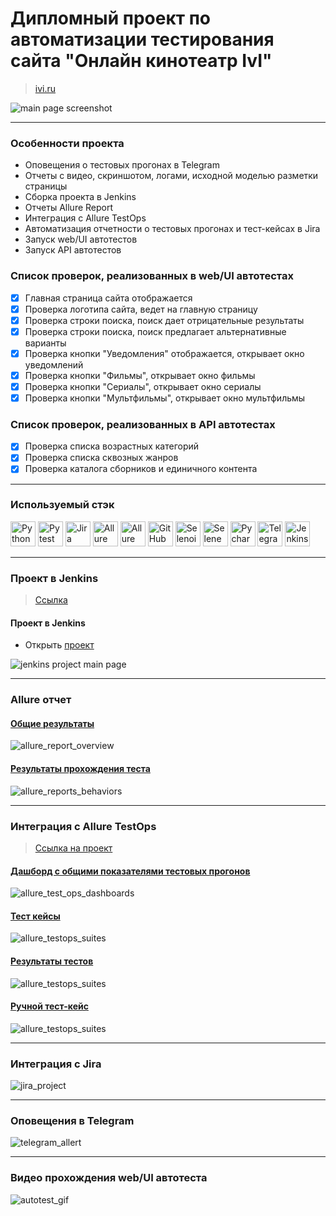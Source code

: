 # Дипломный проект по автоматизации тестирования сайта "Онлайн кинотеатр IvI"

> <a target="_blank" href="https://www.ivi.ru/">ivi.ru</a>

![main page screenshot](/resources/pictures/base_page_web.jpg)

----

### Особенности проекта

* Оповещения о тестовых прогонах в Telegram
* Отчеты с видео, скриншотом, логами, исходной моделью разметки страницы
* Сборка проекта в Jenkins
* Отчеты Allure Report
* Интеграция с Allure TestOps
* Автоматизация отчетности о тестовых прогонах и тест-кейсах в Jira
* Запуск web/UI автотестов
* Запуск API автотестов

### Список проверок, реализованных в web/UI автотестах

- [x] Главная страница сайта отображается
- [x] Проверка логотипа сайта, ведет на главную страницу
- [x] Проверка строки поиска, поиск дает отрицательные результаты
- [x] Проверка строки поиска, поиск предлагает альтернативные варианты
- [x] Проверка кнопки "Уведомления" отображается, открывает окно уведомлений
- [x] Проверка кнопки "Фильмы", открывает окно фильмы
- [x] Проверка кнопки "Сериалы", открывает окно сериалы
- [x] Проверка кнопки "Мультфильмы", открывает окно мультфильмы

### Список проверок, реализованных в API автотестах

- [x] Проверка списка возрастных категорий
- [x] Проверка списка сквозных жанров
- [x] Проверка каталога сборников и единичного контента

----

### Используемый стэк

<img title="Python" src="resources/icon/python-original.svg" height="40" width="40"/> 
<img title="Pytest" src="resources/icon/pytest-original.svg" height="40" width="40"/> 
<img title="Jira" src="resources/icon/jira-original.svg" height="40" width="40"/> 
<img title="Allure Report" src="resources/icon/Allure_Report.png" height="40" width="40"/> 
<img title="Allure TestOps" src="/resources/icon/AllureTestOps.png" height="40" width="40"/> 
<img title="GitHub" src="resources/icon/github-original.svg" height="40" width="40"/> 
<img title="Selenoid" src="resources/icon/selenoid.png" height="40" width="40"/> 
<img title="Selene" src="resources/icon/selene.png" height="40" width="40"/> 
<img title="Pycharm" src="resources/icon/pycharm.png" height="40" width="40"/> 
<img title="Telegram" src="resources/icon/tg.png" height="40" width="40"/> 
<img title="Jenkins" src="resources/icon/jenkins.png" height="40" width="40"/>

----

### Проект в Jenkins

> <a target="_blank" href="https://jenkins.autotests.cloud/job/Diploma_tests_IVI_with_UI_and_API/">Ссылка</a>

#### Проект в Jenkins

* Открыть <a target="_blank" href="https://jenkins.autotests.cloud/job/Diploma_tests_IVI_with_UI_and_API/">проект</a>

![jenkins project main page](/resources/pictures/jenkins_joba.jpg)

----

### Allure отчет

#### <a target="_blank" href="https://jenkins.autotests.cloud/job/Diploma_tests_IVI_with_UI_and_API/19/allure/">Общие результаты</a>

![allure_report_overview](/resources/pictures/allure_statistics.jpg)

#### <a target="_blank" href="https://jenkins.autotests.cloud/job/Diploma_tests_IVI_with_UI_and_API/21/allure/#suites/#suites">Результаты прохождения теста</a>

![allure_reports_behaviors](/resources/pictures/allure_report.jpg)

----

### Интеграция с Allure TestOps

> <a target="_blank" href="https://allure.autotests.cloud/project/4362/dashboards">Ссылка на проект</a>

#### <a target="_blank" href="https://allure.autotests.cloud/project/4362/dashboards">Дашборд с общими показателями тестовых прогонов</a>

![allure_test_ops_dashboards](/resources/pictures/testops_statistics.jpg)

#### <a target="_blank" href="https://allure.autotests.cloud/project/4362/test-cases/33526?treeId=0">Тест кейсы</a>

![allure_testops_suites](/resources/pictures/testops_test_cases.jpg)

#### <a target="_blank" href="https://allure.autotests.cloud/launch/40883/tree/657633/attachments?treeId=0">Результаты тестов</a>

![allure_testops_suites](/resources/pictures/testops_test_result.jpg)

#### <a target="_blank" href="https://allure.autotests.cloud/project/3910/test-cases/28510?treeId=0">Ручной тест-кейс</a>

![allure_testops_suites](/resources/pictures/testops_manual_test.jpg)

----

### Интеграция с Jira

![jira_project](resources/pictures/jira_test_cases.jpg)

----

### Оповещения в Telegram

![telegram_allert](resources/pictures/tellegram_tests.jpg)

----

### Видео прохождения web/UI автотеста

![autotest_gif](resources/pictures/test_video.gif)


